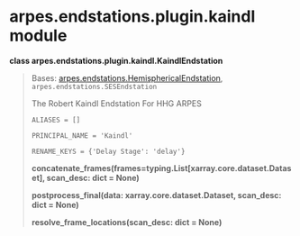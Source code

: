 # arpes.endstations.plugin.kaindl module

**class arpes.endstations.plugin.kaindl.KaindlEndstation**

> Bases:
> [arpes.endstations.HemisphericalEndstation](arpes.endstations#arpes.endstations.HemisphericalEndstation),
> `arpes.endstations.SESEndstation`
> 
> The Robert Kaindl Endstation For HHG ARPES
> 
> `ALIASES = []`
> 
> `PRINCIPAL_NAME = 'Kaindl'`
> 
> `RENAME_KEYS = {'Delay Stage':
> 'delay'}`
> 
> **concatenate\_frames(frames=typing.List\[xarray.core.dataset.Dataset\],
> scan\_desc: dict = None)**
> 
> **postprocess\_final(data: xarray.core.dataset.Dataset, scan\_desc:
> dict = None)**
> 
> **resolve\_frame\_locations(scan\_desc: dict = None)**
